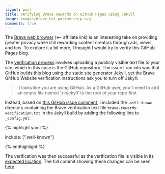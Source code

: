 ```yaml
---
layout: post
title: Verifying Brave Rewards on GitHub Pages using Jekyll
image: images/brave-bat-partnership.svg
comments: true
---
```


The [Brave web browser](https://brave.com/dcr800) (<-- affiliate link) is an interesting take on providing greater privacy while still rewarding content creators through ads, views, and tips. To explore it a bit more, I thought I would try to verify this GitHub Pages blog.

The [verification process](https://publishers.basicattentiontoken.org/) involves uploading a publicly visible text file to your site, which in this case is the GitHub repository. The issue I ran into was that GitHub builds this blog using the static site generator Jekyll, yet the Brave GitHub Website verification instructions ask you to turn off Jekyll:

> It looks like you are using GitHub. As a GitHub user, you'll need to add an empty file named '.nojekyll' to the root of your repo first.

Instead, based on [this GitHub issue comment](https://github.com/keybase/keybase-issues/issues/366#issuecomment-38749201), I included the `.well-known` directory containing the Brave verification text file `brave-rewards-verification.txt` in the Jekyll build by adding the following line to `_config.yml`:

{% highlight yaml %}

include: [".well-known"]

{% endhighlight %}

The verification was then successful as the verification file is visible in its [expected location](https://dcroote.github.io/.well-known/brave-rewards-verification.txt).
The full commit showing these changes can be seen [here](https://github.com/dcroote/dcroote.github.io/commit/c8eac2b3c937cb4d0ebf5b3b2b018bfdc8ff3416).
